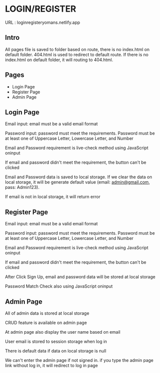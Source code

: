 # LOGIN/REGISTER

URL : loginregisteryomans.netlify.app

## Intro

All pages file is saved to folder based on route, there is no index.html on default folder. 404.html is used to redirect to default route. If there is no index.html on default folder, it will routing to 404.html.

## Pages 
- Login Page
- Register Page
- Admin Page

## Login Page
Email input: email must be a valid email format

Password input: password must meet the requirements. Password must be at least one of Uppercase Letter, Lowercase Letter, and Number

Email and Password requirement is live-check method using JavaScript oninput

If email and password didn't meet the requirement, the button can't be clicked

Email and Password data is saved to local storage. If we clear the data on local storage, it will be generate default value (email: admin@gmail.com, pass: Admin123).

If email is not in local storage, it will return error

## Register Page
Email input: email must be a valid email format

Password input: password must meet the requirements. Password must be at least one of Uppercase Letter, Lowercase Letter, and Number

Email and Password requirement is live-check method using JavaScript oninput

If email and password didn't meet the requirement, the button can't be clicked

After Click Sign Up, email and password data will be stored at local storage 

Password Match Check also using JavaScript oninput

## Admin Page

All of admin data is stored at local storage

CRUD feature is available on admin page

At admin page also display the user name based on email

User email is stored to session storage when log in

There is default data if data on local storage is null

We can't enter the admin page if not signed in. if you type the admin page link without log in, it will redirect to log in page